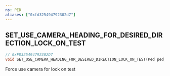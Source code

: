 ```yaml
---
ns: PED
aliases: ["0xfd325494792302d7"]
---
```

## SET_USE_CAMERA_HEADING_FOR_DESIRED_DIRECTION_LOCK_ON_TEST

```c
// 0xFD325494792302D7
void SET_USE_CAMERA_HEADING_FOR_DESIRED_DIRECTION_LOCK_ON_TEST(Ped ped, bool UseCameraHeading);
```

Force use camera for lock on test

